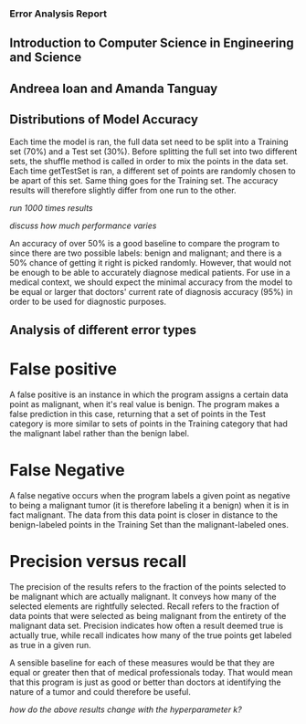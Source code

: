 ### Error Analysis Report
## Introduction to Computer Science in Engineering and Science
## Andreea Ioan and Amanda Tanguay

## Distributions of Model Accuracy
Each time the model is ran, the full data set need to be split into a Training set (70%) and a Test set (30%). Before splitting the full set into two different sets, the shuffle method is called in order to mix the points in the data set. Each time getTestSet is ran, a different set of points are randomly chosen to be apart of this set. Same thing goes for the Training set. The accuracy results will therefore slightly differ from one run to the other.

*run 1000 times results*

*discuss how much performance varies*

An accuracy of over 50% is a good baseline to compare the program to since there are two possible labels: benign and malignant; and there is a 50% chance of getting it right is picked randomly. However, that would not be enough to be able to accurately diagnose medical patients. For use in a medical context, we should expect the minimal accuracy from the model to be equal or larger that doctors' current rate of diagnosis accuracy (95%) in order to be used for diagnostic purposes.



## Analysis of different error types
# False positive
A false positive is an instance in which the program assigns a certain data point as malignant, when it's real value is benign. The program makes a false prediction in this case, returning that a set of points in the Test category is more similar to sets of points in the Training category that had the malignant label rather than the benign label.

# False Negative
A false negative occurs when the program labels a given point as negative to being a malignant tumor (it is therefore labeling it a benign) when it is in fact malignant. The data from this data point is closer in distance to the benign-labeled points in the Training Set than the malignant-labeled ones.

# Precision versus recall
The precision of the results refers to the fraction of the points selected to be malignant which are actually malignant. It conveys how many of the selected elements are rightfully selected. Recall refers to the fraction of data points that were selected as being malignant from the entirety of the malignant data set. Precision indicates how often a result deemed true is actually true, while recall indicates how many of the true points get labeled as true in a given run.

A sensible baseline for each of these measures would be that they are equal or greater then that of medical professionals today. That would mean that this program is just as good or better than doctors at identifying the nature of a tumor and could therefore be useful.

*how do the above results change with the hyperparameter k?*
